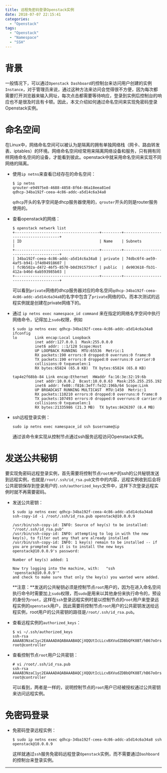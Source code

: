 ```yaml
---
title: 远程免密码登录Openstack实例
date: 2018-07-07 22:15:41
categories:
  - "Openstack"
tags:
  - "Openstack"
  - "Namespace"
  - "SSH"
---
```

# 背景

一般情况下，可以通过`Openstack Dashboard`的控制台来访问用户创建的实例`Instance`，对于管理员来说，通过这种方法来访问会觉得很不方便，因为每次都需要打开浏览器来输入网址，每次点击都需要等待响应，登录到实例后控制台的响应也不是很及时且有卡顿。因此，本文介绍如何通过命名空间来实现免密码登录Openstack实例。

<!--more-->

# 命名空间

在Linux中，网络命名空间可以被认为是隔离的拥有单独网络栈（网卡、路由转发表、iptables）的环境。网络命名空间经常用来隔离网络设备和服务，只有拥有同样网络命名空间的设备，才能看到彼此。openstack中就采用命名空间来实现不同网络的隔离。

- 使用`ip netns`来查看已经存在的命名空间：

  ```
  $ ip netns
  qrouter-e94975e8-4688-4858-8f64-86a18eea81ed
  qdhcp-34ba192f-ceea-4c86-addc-a5d14c6a34a8
  ```

  `qdhcp`开头的名字空间是dhcp服务器使用的，`qrouter`开头的则是router服务使用的。 

- 查看openstack的网络：

  ```
  $ openstack network list
  +--------------------------------------+---------+--------------------------------------+
  | ID                                   | Name    | Subnets                              |
  +--------------------------------------+---------+--------------------------------------+
  | 34ba192f-ceea-4c86-addc-a5d14c6a34a8 | private | 74dbc6f4-ae59-4af5-b941-1f4d04918607 |
  | fc9b502a-d472-46f5-8570-b0d3915759cf | public  | de903618-fb31-412a-b46d-6ab593985b03 |
  +--------------------------------------+---------+--------------------------------------+
  ```

  可以看到`private`网络的dhcp服务器对应的命名空间`qdhcp-34ba192f-ceea-4c86-addc-a5d14c6a34a8`的名字中包含了`private`网络的ID。而本次测试的远程实例就是创建在private网络下的。

- 通过 `ip netns exec namespace_id command` 来在指定的网络名字空间中执行网络命令，记得加上`sudo`权限，例如 

  ```
  $ sudo ip netns exec qdhcp-34ba192f-ceea-4c86-addc-a5d14c6a34a8 ifconfig
  lo        Link encap:Local Loopback  
            inet addr:127.0.0.1  Mask:255.0.0.0
            inet6 addr: ::1/128 Scope:Host
            UP LOOPBACK RUNNING  MTU:65536  Metric:1
            RX packets:190 errors:0 dropped:0 overruns:0 frame:0
            TX packets:190 errors:0 dropped:0 overruns:0 carrier:0
            collisions:0 txqueuelen:1 
            RX bytes:65824 (65.8 KB)  TX bytes:65824 (65.8 KB)
  
  tap4e2f68bb-84 Link encap:Ethernet  HWaddr fa:16:3e:32:19:6b  
            inet addr:10.0.0.2  Bcast:10.0.0.63  Mask:255.255.255.192
            inet6 addr: fe80::f816:3eff:fe32:196b/64 Scope:Link
            UP BROADCAST RUNNING MULTICAST  MTU:1450  Metric:1
            RX packets:110210 errors:0 dropped:0 overruns:0 frame:0
            TX packets:107493 errors:0 dropped:0 overruns:0 carrier:0
            collisions:0 txqueuelen:1 
            RX bytes:21335986 (21.3 MB)  TX bytes:8426397 (8.4 MB)
  ```

- ssh远程登录实例：

  `sudo ip netns exec namespace_id ssh $username@ip`

  通过该命令来实现从控制节点通过ssh服务远程访问Openstack实例。

# 发送公共秘钥

要实现免密码远程登录实例，首先需要将控制节点`root用户`的ssh的公共秘钥发送到远程实例，也就是`/root/.ssh/id_rsa.pub`文件中的内容，远程实例收到后会将公共密钥保存到登录用户的`.ssh/authorized_keys`文件中，这样下次登录远程实例时就不再需要密码。

- 发送公共密钥：

  ```
  $ sudo ip netns exec qdhcp-34ba192f-ceea-4c86-addc-a5d14c6a34a8 ssh-copy-id -i /root/.ssh/id_rsa.pub openstack@10.0.0.9
  
  /usr/bin/ssh-copy-id: INFO: Source of key(s) to be installed: "/root/.ssh/id_rsa.pub"
  /usr/bin/ssh-copy-id: INFO: attempting to log in with the new key(s), to filter out any that are already installed
  /usr/bin/ssh-copy-id: INFO: 1 key(s) remain to be installed -- if you are prompted now it is to install the new keys
  openstack@10.0.0.9's password: 
  
  Number of key(s) added: 1
  
  Now try logging into the machine, with:   "ssh 'openstack@10.0.0.9'"
  and check to make sure that only the key(s) you wanted were added.
  ```

  **注意：**发送的公共秘钥必须是控制节点`root`用户的，因为在进入命名空间执行命令时需要加上`sudo`权限，而`sudo`是用来以其他身份来执行命令的，预设的身份为`root`，这样在`ssh`登录远程实例时是以控制节点的`root`用户来登录远程实例的`openstack`用户，因此需要将控制节点`root`用户的公共密钥发送给远程实例，root用户的公共密钥的路径是`/root/.ssh/id_rsa.pub`。

- 查看远程实例的`authorized_keys`：

  ```
  $ vi ~/.ssh/authorized_keys
  ssh-rsa AAAAB3NzaC1yc2EAAAADAQABAAABAQCjXQQUtIcLLcvBXVudZDBbQFK8BT/hB67oOrs792sfCuMhxvxvFRbma5UmnxwxOhXUIRjdz4u7tWhR3VVhqqnlHGDKOQVje/t2QtTlXXcBI3kGnc0Epem2NRMgRKp/h/Y1EOwtPNHRDVfr8C2znilXpWW1ueigHuJF4TWT7vEjgbApmWhopZcOXKbLkSu5dxLGUO3TzGqkASgpLG2XyuUJVqoREr5wbAZytq7R2p5KCxUZ6T7sDUQG+xmFPsfPg3MUHQmatTvtSf+mImotTkNSqOp2Itct9afX7SPkRncrXVWJ0qutbrRrkjRJm1l/sCjFBOD0x6txcFBX30nPvkDx root@controller
  ```

- 查看控制节点`root`用户公共密钥：

  ```
  # vi /root/.ssh/id_rsa.pub
  ssh-rsa AAAAB3NzaC1yc2EAAAADAQABAAABAQCjXQQUtIcLLcvBXVudZDBbQFK8BT/hB67oOrs792sfCuMhxvxvFRbma5UmnxwxOhXUIRjdz4u7tWhR3VVhqqnlHGDKOQVje/t2QtTlXXcBI3kGnc0Epem2NRMgRKp/h/Y1EOwtPNHRDVfr8C2znilXpWW1ueigHuJF4TWT7vEjgbApmWhopZcOXKbLkSu5dxLGUO3TzGqkASgpLG2XyuUJVqoREr5wbAZytq7R2p5KCxUZ6T7sDUQG+xmFPsfPg3MUHQmatTvtSf+mImotTkNSqOp2Itct9afX7SPkRncrXVWJ0qutbrRrkjRJm1l/sCjFBOD0x6txcFBX30nPvkDx root@controller
  ```

  可以看到，两者是一样的，说明控制节点的`root`用户已经被授权通过公共密钥来访问远程实例。

# 免密码登录

- 免密码登录远程实例：

  ```
  $ sudo ip netns exec qdhcp-34ba192f-ceea-4c86-addc-a5d14c6a34a8 ssh openstack@10.0.0.9
  ```

  这样就通过`ssh`服务免密码远程登录`Openstack`实例，而不需要通过`Dashboard`的控制台来登录实例。

---
